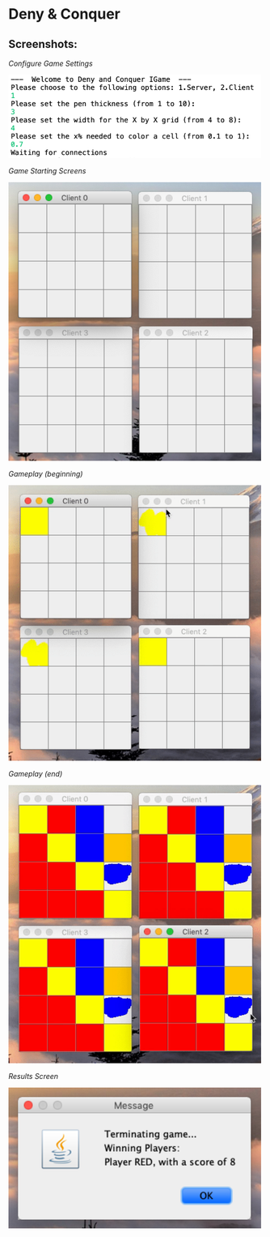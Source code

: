 # Deny & Conquer

## Screenshots:
*Configure Game Settings*

<img src="screenshots/configuration.png" width=500>

*Game Starting Screens*

<img src="screenshots/startingscreen.png" width=500>

*Gameplay (beginning)*

<img src="screenshots/gamestart.gif" width=500>

*Gameplay (end)*

<img src="screenshots/gameend.gif" width=500>

*Results Screen*

<img src="screenshots/winningmessage.png" width=500>
